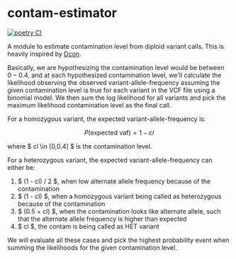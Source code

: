 # contam-estimator #

[![poetry CI](https://github.com/wckdouglas/contam/actions/workflows/ci.yml/badge.svg?branch=main)](https://github.com/wckdouglas/contam/actions/workflows/ci.yml)


A module to estimate contamination level from diploid variant calls. This is heavily inspired by [Dcon](https://github.com/liguowang/dcon/blob/master/lib/DconModule/utils.py).

Basically, we are hypothesizing the contamination level would be between $0-0.4$, and at each hypothesized contamination level, we'll calculate the likelihood observing the observed variant-allele-frequency assuming the given contamination level is true for each variant in the VCF file using a binomial model. We then sum the log likelihood for all variants and pick the maximum likelihood contamination level as the final call.

For a homozygous variant, the expected variant-allele-frequency is:

$$ P(\text{expected vaf}) = 1 - cl  $$ 

where $ cl \in [0,0.4] $ is the contamination level.

For a heterozygous variant, the expected variant-allele-frequency can either be:

1. $ (1 - cl) / 2 $, when low alternate allele frequency because of the contamination
2. $ (1 - cl) $, when a homozygous variant being called as heterozygous because of the contamination
3. $ (0.5 + cl) $, when the contamination looks like alternate allele, such that the alternate allele frequency is higher than expected
4. $ cl $, the contam is being called as HET variant

We will evaluate all these cases and pick the highest probability event when summing the likelihoods for the given contamination level.
